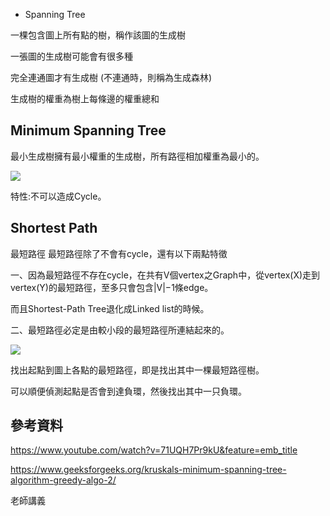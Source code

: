  - Spanning Tree
 
 一棵包含圖上所有點的樹，稱作該圖的生成樹

一張圖的生成樹可能會有很多種

完全連通圖才有生成樹 (不連通時，則稱為生成森林)

生成樹的權重為樹上每條邊的權重總和

## Minimum Spanning Tree

最小生成樹擁有最小權重的生成樹，所有路徑相加權重為最小的。

![](https://imgur.com/ulEQwBO.jpg)

特性:不可以造成Cycle。

## Shortest Path
最短路徑
最短路徑除了不會有cycle，還有以下兩點特徵

一、因為最短路徑不存在cycle，在共有V個vertex之Graph中，從vertex(X)走到vertex(Y)的最短路徑，至多只會包含|V|−1條edge。

而且Shortest-Path Tree退化成Linked list的時候。

二、最短路徑必定是由較小段的最短路徑所連結起來的。

![](https://imgur.com/2LT3zYX.jpg)

找出起點到圖上各點的最短路徑，即是找出其中一棵最短路徑樹。

可以順便偵測起點是否會到達負環，然後找出其中一只負環。

## 參考資料
https://www.youtube.com/watch?v=71UQH7Pr9kU&feature=emb_title

https://www.geeksforgeeks.org/kruskals-minimum-spanning-tree-algorithm-greedy-algo-2/

老師講義
